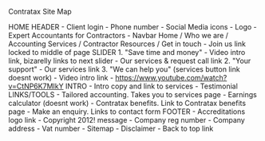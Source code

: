 Contratax Site Map

HOME
	HEADER
		- Client login
		- Phone number
		- Social Media icons
		- Logo
			- Expert Accountants for Contractors
		- Navbar
			Home / Who we are / Accounting Services / Contractor Resources / Get in touch
		- Join us link locked to middle of page
	SLIDER
		1. "Save time and money"
			- Video intro link, bizarelly links to next slider
			- Our services & request call link
		2. "Your support"
			- Our services link
		3. "We can help you" (services button link doesnt work)
			- Video intro link - https://www.youtube.com/watch?v=CtNP6K7MIkY
	INTRO
		- Intro copy and link to services
		- Testimonial
	LINKS/TOOLS
		- Tailored accounting. Takes you to services page
		- Earnings calculator (doesnt work)
		- Contratax benefits.  Link to Contratax benefits page 
		- Make an enquiry.  Links to contact form
	FOOTER
		- Accreditations logo link
		- Copyright 2012! message
		- Company reg number
		- Company address
		- Vat number 
		- Sitemap
		- Disclaimer
		- Back to top link




	